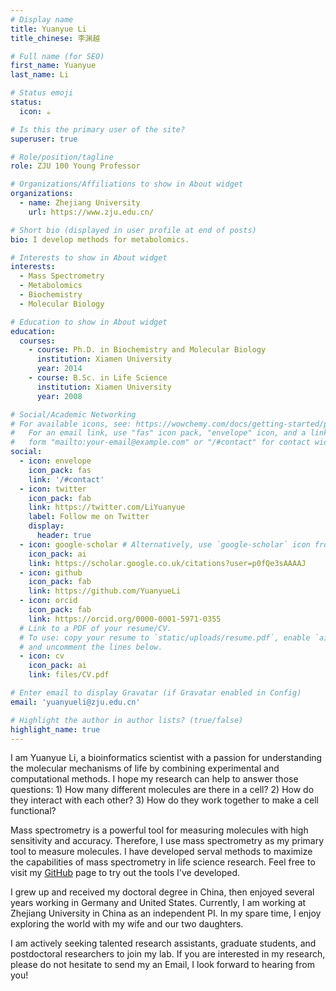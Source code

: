 ```yaml
---
# Display name
title: Yuanyue Li
title_chinese: 李渊越

# Full name (for SEO)
first_name: Yuanyue
last_name: Li

# Status emoji
status:
  icon: ☕️

# Is this the primary user of the site?
superuser: true

# Role/position/tagline
role: ZJU 100 Young Professor

# Organizations/Affiliations to show in About widget
organizations:
  - name: Zhejiang University
    url: https://www.zju.edu.cn/

# Short bio (displayed in user profile at end of posts)
bio: I develop methods for metabolomics.

# Interests to show in About widget
interests:
  - Mass Spectrometry
  - Metabolomics
  - Biochemistry
  - Molecular Biology

# Education to show in About widget
education:
  courses:
    - course: Ph.D. in Biochemistry and Molecular Biology
      institution: Xiamen University
      year: 2014
    - course: B.Sc. in Life Science
      institution: Xiamen University
      year: 2008

# Social/Academic Networking
# For available icons, see: https://wowchemy.com/docs/getting-started/page-builder/#icons
#   For an email link, use "fas" icon pack, "envelope" icon, and a link in the
#   form "mailto:your-email@example.com" or "/#contact" for contact widget.
social:
  - icon: envelope
    icon_pack: fas
    link: '/#contact'
  - icon: twitter
    icon_pack: fab
    link: https://twitter.com/LiYuanyue
    label: Follow me on Twitter
    display:
      header: true
  - icon: google-scholar # Alternatively, use `google-scholar` icon from `ai` icon pack
    icon_pack: ai
    link: https://scholar.google.co.uk/citations?user=p0fQe3sAAAAJ
  - icon: github
    icon_pack: fab
    link: https://github.com/YuanyueLi
  - icon: orcid
    icon_pack: fab
    link: https://orcid.org/0000-0001-5971-0355
  # Link to a PDF of your resume/CV.
  # To use: copy your resume to `static/uploads/resume.pdf`, enable `ai` icons in `params.yaml`,
  # and uncomment the lines below.
  - icon: cv
    icon_pack: ai
    link: files/CV.pdf

# Enter email to display Gravatar (if Gravatar enabled in Config)
email: 'yuanyueli@zju.edu.cn'

# Highlight the author in author lists? (true/false)
highlight_name: true
---
```


I am Yuanyue Li, a bioinformatics scientist with a passion for understanding the molecular mechanisms of life by combining experimental and computational methods. I hope my research can help to answer those questions: 1) How many different molecules are there in a cell? 2) How do they interact with each other? 3) How do they work together to make a cell functional?

Mass spectrometry is a powerful tool for measuring molecules with high sensitivity and accuracy. Therefore, I use mass spectrometry as my primary tool to measure molecules. I have developed serval methods to maximize the capabilities of mass spectrometry in life science research. Feel free to visit my [GitHub](https://github.com/YuanyueLi) page to try out the tools I've developed.

I grew up and received my doctoral degree in China, then enjoyed several years working in Germany and United States. Currently, I am working at Zhejiang University in China as an independent PI. In my spare time, I enjoy exploring the world with my wife and our two daughters.

I am actively seeking talented research assistants, graduate students, and postdoctoral researchers to join my lab. If you are interested in my research, please do not hesitate to send my an Email, I look forward to hearing from you!
<!-- {style="text-align: justify;"} -->
